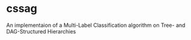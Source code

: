 cssag
=====

An implementaion of a Multi-Label Classification algorithm on Tree- and DAG-Structured Hierarchies
